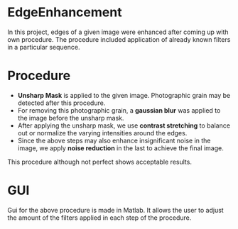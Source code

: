EdgeEnhancement
===============

In this project, edges of a given image were enhanced after coming up with own procedure. The procedure included application of already known filters in a particular sequence.

Procedure
===============

* **Unsharp Mask** is applied to the given image. Photographic grain may be detected after this procedure.
* For removing this photographic grain, a **gaussian blur** was applied to the image before the unsharp mask.
* After applying the unsharp mask, we use **contrast stretching** to balance out or normalize the varying intensities around the edges.
* Since the above steps may also enhance insignificant noise in the image, we apply **noise reduction** in the last to achieve the final image.

This procedure although not perfect shows acceptable results.

GUI
===============

Gui for the above procedure is made in Matlab. It allows the user to adjust the amount of the filters applied in each step of the procedure.

